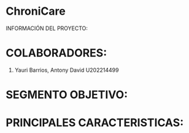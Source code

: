 # ChroniCare
INFORMACIÓN DEL PROYECTO:


# COLABORADORES:
1. Yauri Barrios, Antony David U202214499

# SEGMENTO OBJETIVO:

# PRINCIPALES CARACTERISTICAS:
